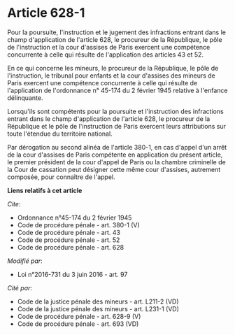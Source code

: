 # Article 628-1

Pour la poursuite, l'instruction et le jugement des infractions entrant dans le champ d'application de l'article 628, le
procureur de la République, le pôle de l'instruction et la cour d'assises de Paris exercent une compétence concurrente à
celle qui résulte de l'application des articles 43 et 52. 

En ce qui concerne les mineurs, le procureur de la République, le pôle de l'instruction, le tribunal pour enfants et la cour
d'assises des mineurs de Paris exercent une compétence concurrente à celle qui résulte de l'application de l'ordonnance n°
45-174 du 2 février 1945 relative à l'enfance délinquante. 

Lorsqu'ils sont compétents pour la poursuite et l'instruction des infractions entrant dans le champ d'application de
l'article 628, le procureur de la République et le pôle de l'instruction de Paris exercent leurs attributions sur toute
l'étendue du territoire national. 

Par dérogation au second alinéa de l'article 380-1, en cas d'appel d'un arrêt de la cour d'assises de Paris compétente en
application du présent article, le premier président de la cour d'appel de Paris ou la chambre criminelle de la Cour de
cassation peut désigner cette même cour d'assises, autrement composée, pour connaître de l'appel.

**Liens relatifs à cet article**

_Cite_:

  - Ordonnance n°45-174 du 2 février 1945
  - Code de procédure pénale - art. 380-1 (V)
  - Code de procédure pénale - art. 43
  - Code de procédure pénale - art. 52
  - Code de procédure pénale - art. 628

_Modifié par_:

  - Loi n°2016-731 du 3 juin 2016 - art. 97

_Cité par_:

  - Code de la justice pénale des mineurs - art. L211-2 (VD)
  - Code de la justice pénale des mineurs - art. L231-1 (VD)
  - Code de procédure pénale - art. 628-9 (V)
  - Code de procédure pénale - art. 693 (VD)
